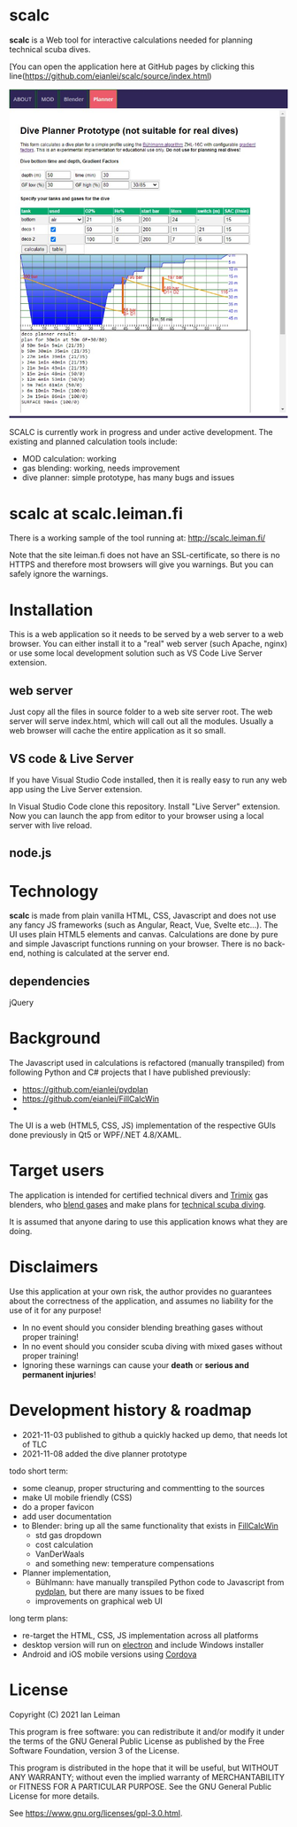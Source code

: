 # scalc
**scalc** is a Web tool for interactive calculations needed for planning technical scuba dives.

[You can open the application here at GitHub pages by clicking this line(https://github.com/eianlei/scalc/source/index.html)

![mainwin-shorturl](https://github.com/eianlei/scalc/blob/master/scalc-planner.jpg?raw=true)


SCALC is currently work in progress and under active development.
The existing and planned calculation tools include:
- MOD calculation: working 
- gas blending: working, needs improvement
- dive planner: simple prototype, has many bugs and issues

# scalc at scalc.leiman.fi
There is a working sample of the tool running at: http://scalc.leiman.fi/

Note that the site leiman.fi does not have an SSL-certificate, so there is no HTTPS and therefore most browsers will give you warnings. 
But you can safely ignore the warnings. 

# Installation
This is a web application so it needs to be served by a web server to a web browser. You can either install it to a "real" web server (such Apache, nginx) or use some local development solution such as VS Code Live Server extension.
## web server
Just copy all the files in source folder to a web site server root. 
The web server will serve index.html, which will call out all the modules. 
Usually a web browser will cache the entire application as it so small. 
## VS code & Live Server
If you have Visual Studio Code installed, then it is really easy to run any web app using the Live Server extension.

In Visual Studio Code clone this repository.
Install "Live Server" extension. Now you can launch the app from editor to your browser using a local server with live reload.
## node.js

# Technology
**scalc** is made from plain vanilla HTML, CSS, Javascript and does not use any fancy JS frameworks (such as Angular, React, Vue, Svelte etc...).
The UI uses plain HTML5 elements and canvas.
Calculations are done by pure and simple Javascript functions running on your browser. There is no back-end, nothing is calculated at the server end.
## dependencies
jQuery

# Background
The Javascript used in calculations is refactored (manually transpiled) from following Python and C# projects that I have published previously:
- https://github.com/eianlei/pydplan 
- https://github.com/eianlei/FillCalcWin 
- 

The UI is a web (HTML5, CSS, JS) implementation of the respective GUIs done previously in Qt5 or WPF/.NET 4.8/XAML.

# Target users
The application is intended for certified technical divers and [Trimix](https://en.wikipedia.org/wiki/Trimix_(breathing_gas)) gas blenders, who [blend gases](https://en.wikipedia.org/wiki/Gas_blending_for_scuba_diving) and make plans for [technical scuba diving](https://en.wikipedia.org/wiki/Technical_diving).

It is assumed that anyone daring to use this application knows what they are doing.

# Disclaimers
Use this application at your own risk, the author provides no guarantees about the correctness of the application, and assumes no liability for the use of it for any purpose!

* In no event should you consider blending breathing gases without proper training!
* In no event should you consider scuba diving with mixed gases without proper training!
* Ignoring these warnings can cause your **death** or **serious and permanent injuries**!

# Development history & roadmap
- 2021-11-03 published to github a quickly hacked up demo, that needs lot of TLC
- 2021-11-08 added the dive planner prototype

todo short term:
- some cleanup, proper structuring and commentting to the sources
- make UI mobile friendly (CSS)
- do a proper favicon
- add user documentation
- to Blender: bring up all the same functionality that exists in [FillCalcWin](https://github.com/eianlei/FillCalcWin)
  - std gas dropdown
  - cost calculation
  - VanDerWaals
  - and something new: temperature compensations
- Planner implementation, 
  - Bühlmann: have manually transpiled Python code to Javascript from [pydplan](https://github.com/eianlei/pydplan), 
  but there are many issues to be fixed
  - improvements on graphical web UI

long term plans:
- re-target the HTML, CSS, JS implementation across all platforms
- desktop version will run on [electron](https://www.electronjs.org/) and include Windows installer
- Android and iOS mobile versions using [Cordova](https://cordova.apache.org/)

# License
Copyright (C) 2021 Ian Leiman

This program is free software: you can redistribute it and/or modify
it under the terms of the GNU General Public License as published by
the Free Software Foundation, version 3 of the License.

This program is distributed in the hope that it will be useful,
but WITHOUT ANY WARRANTY; without even the implied warranty of
MERCHANTABILITY or FITNESS FOR A PARTICULAR PURPOSE.  See the
GNU General Public License for more details.
    
See https://www.gnu.org/licenses/gpl-3.0.html</a>.

  
